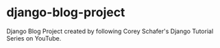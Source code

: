 # django-blog-project
Django Blog Project created by following Corey Schafer's Django Tutorial Series on YouTube.

